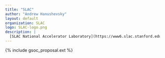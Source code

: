 ```yaml
---
title: "SLAC"
author: "Andrew Hanushevsky"
layout: default
organization: SLAC
logo: SLAC-logo.png
description: | 
  [SLAC National Accelerator Laboratory](https://www6.slac.stanford.edu), originally named Stanford Linear Accelerator Center is a United States Department of Energy National Laboratory operated by Stanford University under the programmatic direction of the U.S. Department of Energy Office of Science and located in Menlo Park, California. It is the site of the Stanford Linear Accelerator, a 3.2 kilometer (2 mile) linear accelerator constructed in 1966 and shut down in the 2000s, which could accelerate electrons to energies of 50 GeV. Today SLAC research centers on a broad program in atomic and solid-state physics, chemistry, biology, and medicine using X-rays from synchrotron radiation and a free-electron laser as well as experimental and theoretical research in elementary particle physics, astroparticle physics, and cosmology.
---
```


{% include gsoc_proposal.ext %}
